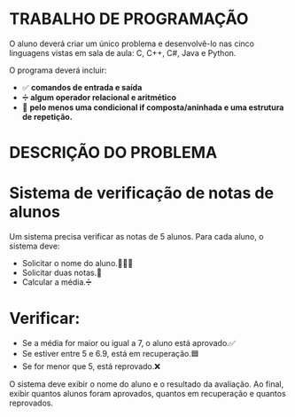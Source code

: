 
# TRABALHO DE PROGRAMAÇÃO

O aluno deverá criar um único problema e desenvolvê-lo nas cinco linguagens vistas em sala de aula: 
C, C++, C#, Java e Python. 

O programa deverá incluir:

- ✅ **comandos de entrada e saída**
- ➗ **algum operador relacional e aritmético** 
- 🔁 **pelo menos uma condicional if composta/aninhada e uma estrutura de repetição.**

# DESCRIÇÃO DO PROBLEMA
# Sistema de verificação de notas de alunos

Um sistema precisa verificar as notas de 5 alunos. Para cada aluno, o sistema deve:

- Solicitar o nome do aluno.🧑🏻‍🎓
- Solicitar duas notas.📝
- Calcular a média.➗

# Verificar:

- Se a média for maior ou igual a 7, o aluno está aprovado.✅
- Se estiver entre 5 e 6.9, está em recuperação.🟦
- Se for menor que 5, está reprovado.❌

O sistema deve exibir o nome do aluno e o resultado da avaliação. Ao final, exibir quantos alunos foram aprovados, quantos em recuperação e quantos reprovados.
